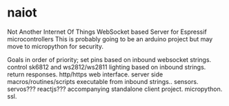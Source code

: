 # naiot
Not Another Internet Of Things
WebSocket based Server for Espressif microcontrollers
This is probably going to be an arduino project but may move to micropython for security.

Goals in order of priority;
set pins based on inbound websocket strings.
control sk6812 and ws2812/ws2811 lighting based on inbound strings.
return responses.
http/https web interface.
server side macros/routines/scripts executable from inbound strings..
sensors.
servos???
reactjs???
accompanying standalone client project.
micropython.
ssl.
